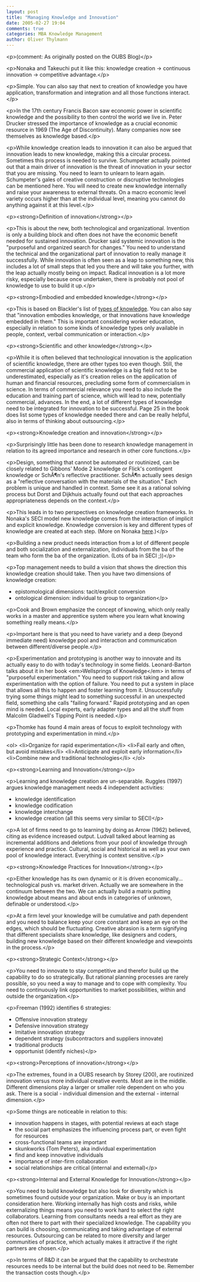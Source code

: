 ```yaml
---
layout: post
title: "Managing Knowledge and Innovation"
date: 2005-02-27 19:04
comments: true
categories: MBA Knowledge Management
author: Oliver Thylmann
---
```



&lt;p&gt;(comment: As originally posted on the OUBS Blog)&lt;/p&gt;

&lt;p&gt;Nonaka and Takeuchi put it like this: knowledge creation -&gt; continuous innovation -&gt; competitive advantage.&lt;/p&gt;

&lt;p&gt;Simple. You can also say that next to creation of knowledge you have application, transformation and integration and all those functions interact.&lt;/p&gt;

&lt;p&gt;In the 17th century Francis Bacon saw economic power in scientific knowledge and the possibility to then control the world we live in. Peter Drucker stressed the importance of knowledge as a crucial economic resource in 1969 (The Age of Discontinuity). Many companies now see themselves as knowledge based.&lt;/p&gt;

&lt;p&gt;While knowledge creation leads to innovation it can also be argued that innovation leads to new knowledge, making this a circular process. Sometimes this process is needed to survive. Schumpeter actually pointed out that a main driver of innovation is the threat of innovation in your sector that you are missing. You need to learn to unlearn to learn again. Schumpeter's gales of creative construction or discruptive technologies can be mentioned here. You will need to create new knowledge internally and raise your awareness to external threats. On a macro economic level variety occurs higher than at the individual level, meaning you cannot do anything against it at this level.&lt;/p&gt;

&lt;p&gt;&lt;strong&gt;Definition of innovation&lt;/strong&gt;&lt;/p&gt;

&lt;p&gt;This is about the new, both technological and organizational. Invention is only a building block and often does not have the economic benefit needed for sustained innovation. Drucker said systemic innovation is the &quot;purposeful and organized search for changes.&quot; You need to understand the technical and the organizational part of innovation to really manage it successfully. While innovation is often seen as a leap to something new, this includes a lot of small steps that led you there and will take you further, with the leap actually mostly being on impact. Radical innovation is a lot more risky, especially because once undertaken, there is probably not pool of knowledge to use to build it up.&lt;/p&gt;

&lt;p&gt;&lt;strong&gt;Embodied and embedded knowledge&lt;/strong&gt;&lt;/p&gt;

&lt;p&gt;This is based on Blackler's list of [types of knowledge](http://owt.typepad.com/oubs/2005/01/managing_knowle.html). You can also say that &quot;innovation embodies knowledge, or that innovations have knowledge embedded in them.&quot; This is important considering worker education, especially in relation to some kinds of knowledge types only available in people, context, verbal communication or interaction.&lt;/p&gt;

&lt;p&gt;&lt;strong&gt;Scientific and other knowledge&lt;/strong&gt;&lt;/p&gt;

&lt;p&gt;While it is often believed that technological innovation is the application of scientific knowledge, there are other types too even though. Still, the commercial application of scientific knowledge is a big field not to be underestimated, especially as it's creation relies on the application of human and financial resources, precluding some form of commercialism in science. In terms of commercial relevance you need to also include the education and training part of science, which will lead to new, potentially commercial, advances. In the end, a lot of different types of knowledge need to be integrated for innovation to be successful. Page 25 in the book does list some types of knowledge needed there and can be really helpful, also in terms of thinking about outsourcing.&lt;/p&gt;

&lt;p&gt;&lt;strong&gt;Knowledge creation and innovation&lt;/strong&gt;&lt;/p&gt;

&lt;p&gt;Surprisingly little has been done to research knowledge management in relation to its agreed importance and research in other core functions.&lt;/p&gt;

&lt;p&gt;Design, something that cannot be automated or routinized, can be closely related to Gibbons' Mode 2 knowledge or Flick's contingent knowledge or SchÃ¶n's reflective practitioner. SchÃ¶n actually sees design as a &quot;reflective conversation with the materials of the situation.&quot; Each problem is unique and handled in context. Some see it as a rational solving process but Dorst and Dijkhuis actually found out that each approaches appropriateness depends on the context.&lt;/p&gt;

&lt;p&gt;This leads in to two perspectives on knowledge creation frameworks. In Nonaka's SECI model new knowledge comes from the interaction of implicit and explicit knowledge. Knowledge conversion is key and different types of knowledge are created at each step. (More on Nonaka [here](http://owt.typepad.com/oubs/2005/01/managing_knowle.html).)&lt;/p&gt;

&lt;p&gt;Building a new product needs interaction from a lot of different people and both socialization and externalization, individuals from the ba of the team who form the ba of the organization. (Lots of ba in SECI ;))&lt;/p&gt;

&lt;p&gt;Top management needs to build a vision that shows the direction this knowledge creation should take. Then you have two dimensions of knowledge creation:
- epistomological dimensions: tacit/explicit conversion
- ontological dimension: individual to group to organization&lt;/p&gt;

&lt;p&gt;Cook and Brown emphasize the concept of knowing, which only really works in a master and apprentice system where you learn what knowing something really means.&lt;/p&gt;

&lt;p&gt;Important here is that you need to have variety and a deep (beyond immediate need) knowledge pool and interaction and communication between different/diverse people.&lt;/p&gt;

&lt;p&gt;Experimentation and prototyping is another way to innovate and its actually easy to do with today's technology in some fields. Leonard-Barton talks about it in her book &lt;em&gt;Wellsprings of Knowledge&lt;/em&gt; in terms of &quot;purposeful experimentation.&quot; You need to support risk taking and allow experimentation with the option of failure.  You need to put a system in place that allows all this to happen and foster learning from it. Unsuccessfully trying some things might lead to something successful in an unexpected field, something she calls &quot;failing forward.&quot; Rapid prototyping and an open mind is needed. Local experts, early adapter types and all the stuff from Malcolm Gladwell's Tipping Point is needed.&lt;/p&gt;

&lt;p&gt;Thomke has found 4 main areas of focus to exploit technology with prototyping and experimentation in mind.&lt;/p&gt;

&lt;ol&gt;
&lt;li&gt;Organize for rapid experimentation&lt;/li&gt;
&lt;li&gt;Fail early and often, but avoid mistakes&lt;/li&gt;
&lt;li&gt;Anticipate and exploit early information&lt;/li&gt;
&lt;li&gt;Combine new and traditional technologies&lt;/li&gt;
&lt;/ol&gt;

&lt;p&gt;&lt;strong&gt;Learning and Innovation&lt;/strong&gt;&lt;/p&gt;

&lt;p&gt;Learning and knowledge creation are un-separable. Ruggles (1997) argues knowledge management needs 4 independent activities:
- knowledge identification
- knowledge codification
- knowledge interchange
- knowledge creation
(all this seems very similar to SECI)&lt;/p&gt;

&lt;p&gt;A lot of firms need to go to learning by doing as Arrow (1962) believed, citing as evidence increased output. Ludvall talked about learning as incremental additions and deletions from your pool of knowledge through experience and practice. Cultural, social and historical as well as your own pool of knowledge interact. Everything is context sensitive.&lt;/p&gt;

&lt;p&gt;&lt;strong&gt;Knowledge Practices for Innovation&lt;/strong&gt;&lt;/p&gt;

&lt;p&gt;Either knowledge has its own dynamic or it is driven economically... technological push vs. market driven. Actually we are somewhere in the continuum between the two. We can actually build a matrix putting knowledge about means and about ends in categories of unknown, definable or understood.&lt;/p&gt;

&lt;p&gt;At a firm level your knowledge will be cumulative and path dependent and you need to balance keep your core constant and keep an eye on the edges, which should be fluctuating. Creative abrasion is a term signifying that different specialists share knowledge, like designers and coders, building new knowledge based on their different knowledge and viewpoints in the process.&lt;/p&gt;

&lt;p&gt;&lt;strong&gt;Strategic Context&lt;/strong&gt;&lt;/p&gt;

&lt;p&gt;You need to innovate to stay competitive and therefor build up the capability to do so strategically. But rational planning processes are rarely possible, so you need a way to manage and to cope with complexity. You need to continuously link opportunities to market possibilities, within and outside the organization.&lt;/p&gt;

&lt;p&gt;Freeman (1992) identifies 6 strategies:
- Offensive innovation strategy
- Defensive innovation strategy
- Imitative innovation strategy
- dependent strategy (subcontractors and suppliers innovate)
- traditional products
- opportunist (identify niches)&lt;/p&gt;

&lt;p&gt;&lt;strong&gt;Perceptions of innovation&lt;/strong&gt;&lt;/p&gt;

&lt;p&gt;The extremes, found in a OUBS research by Storey (200), are routinized innovation versus more individual creative events. Most are in the middle. Different dimensions play a larger or smaller role dependent on who you ask. There is a social - individual dimension and the external - internal dimension.&lt;/p&gt;

&lt;p&gt;Some things are noticeable in relation to this:
- innovation happens in stages, with potential reviews at each stage
- the social part emphasizes the influencing process part, or even fight for resources
- cross-functional teams are important
- skunkworks (Tom Peters), aka individual experimentation
- find and keep innovative individuals
- importance of inter-firm collaboration
- social relationships are critical (internal and external)&lt;/p&gt;

&lt;p&gt;&lt;strong&gt;Internal and External Knowledge for Innovation&lt;/strong&gt;&lt;/p&gt;

&lt;p&gt;You need to build knowledge but also look for diversity which is sometimes found outside your organization. Make or buy is an important consideration here. Working internally has high costs and risks, while externalizing things means you need to work hard to select the right collaborators. Learning from consultants needs a real effort as they are often not there to part with their specialized knowledge. The capability you can build is choosing, communicating and taking advantage of external resources. Outsourcing can be related to more diversity and larger communities of practice, which actually makes it attractive if the right partners are chosen.&lt;/p&gt;

&lt;p&gt;In terms of R&amp;D it can be argued that the capability to orchestrate resources needs to be internal but the build does not need to be. Remember the transaction costs though.&lt;/p&gt;




